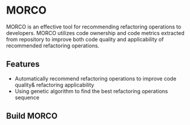 # MORCO

MORCO is an effective tool for recommending refactoring operations to developers. MORCO utilizes code ownership and code metrics extracted from repository to improve both code quality and applicability of recommended refactoring operations.

## Features
 * Automatically recommend refactoring operations to improve code quality& refactoring applicability
 * Using genetic algorithm to find the best refactoring operations sequence


## Build MORCO
